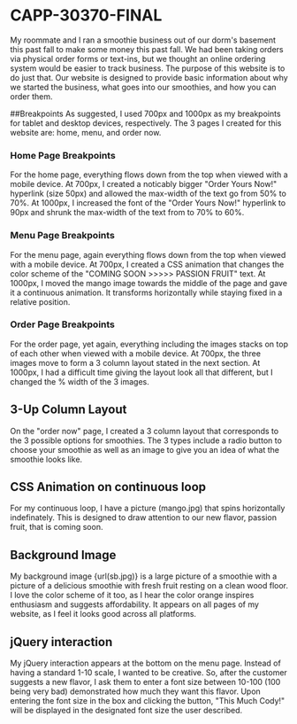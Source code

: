 CAPP-30370-FINAL
================
My roommate and I ran a smoothie business out of our dorm's basement this past fall to make some money this past fall. We had been taking orders via physical order forms or text-ins, but we thought an online ordering system would be easier to track business. The purpose of this website is to do just that. Our website is designed to provide basic information about why we started the business, what goes into our smoothies, and how you can order them. 

##Breakpoints 
As suggested, I used 700px and 1000px as my breakpoints for tablet and desktop devices, respectively. The 3 pages I created for this website are: home, menu, and order now. 

### Home Page Breakpoints
For the home page, everything flows down from the top when viewed with a mobile device. At 700px, I created a noticably bigger "Order Yours Now!" hyperlink (size 50px) and allowed the max-width of the text go from 50% to 70%. At 1000px, I increased the font of the "Order Yours Now!" hyperlink to 90px and shrunk the max-width of the text from to 70% to 60%.

### Menu Page Breakpoints
For the menu page, again everything flows down from the top when viewed with a mobile device. At 700px, I created a CSS animation that changes the color scheme of the "COMING SOON >>>>> PASSION FRUIT" text. At 1000px, I moved the mango image towards the middle of the page and gave it a continuous animation. It transforms horizontally while staying fixed in a relative position.

### Order Page Breakpoints
For the order page, yet again, everything including the images stacks on top of each other when viewed with a mobile device. At 700px, the three images move to form a 3 column layout stated in the next section. At 1000px, I had a difficult time giving the layout look all that different, but I changed the % width of the 3 images.

## 3-Up Column Layout
On the "order now" page, I created a 3 column layout that corresponds to the 3 possible options for smoothies. The 3 types include a radio button to choose your smoothie as well as an image to give you an idea of what the smoothie looks like.

## CSS Animation on continuous loop

For my continuous loop, I have a picture (mango.jpg) that spins horizontally indefinately. This is designed to draw attention to our new flavor, passion fruit, that is coming soon.

## Background Image

My background image {url(sb.jpg)} is a large picture of a smoothie with a picture of a delicious smoothie with fresh fruit resting on a clean wood floor.  I love the color scheme of it too, as I hear the color orange inspires enthusiasm and suggests affordability. It appears on all pages of my website, as I feel it looks good across all platforms.

## jQuery interaction

My jQuery interaction appears at the bottom on the menu page. Instead of having a standard 1-10 scale, I wanted to be creative. So, after the customer suggests a new flavor, I ask them to enter a font size between 10-100 (100 being very bad) demonstrated how much they want this flavor. Upon entering the font size in the box and clicking the button, "This Much Cody!" will be displayed in the designated font size the user described.
